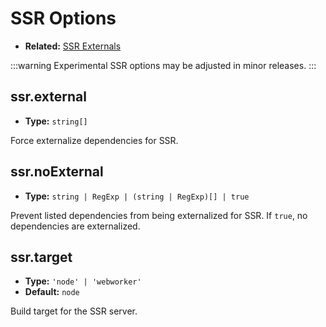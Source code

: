 # SSR Options

- **Related:** [SSR Externals](/guide/ssr#ssr-externals)

:::warning Experimental
SSR options may be adjusted in minor releases.
:::

## ssr.external

- **Type:** `string[]`

Force externalize dependencies for SSR.

## ssr.noExternal

- **Type:** `string | RegExp | (string | RegExp)[] | true`

Prevent listed dependencies from being externalized for SSR. If `true`, no dependencies are externalized.

## ssr.target

- **Type:** `'node' | 'webworker'`
- **Default:** `node`

Build target for the SSR server.
